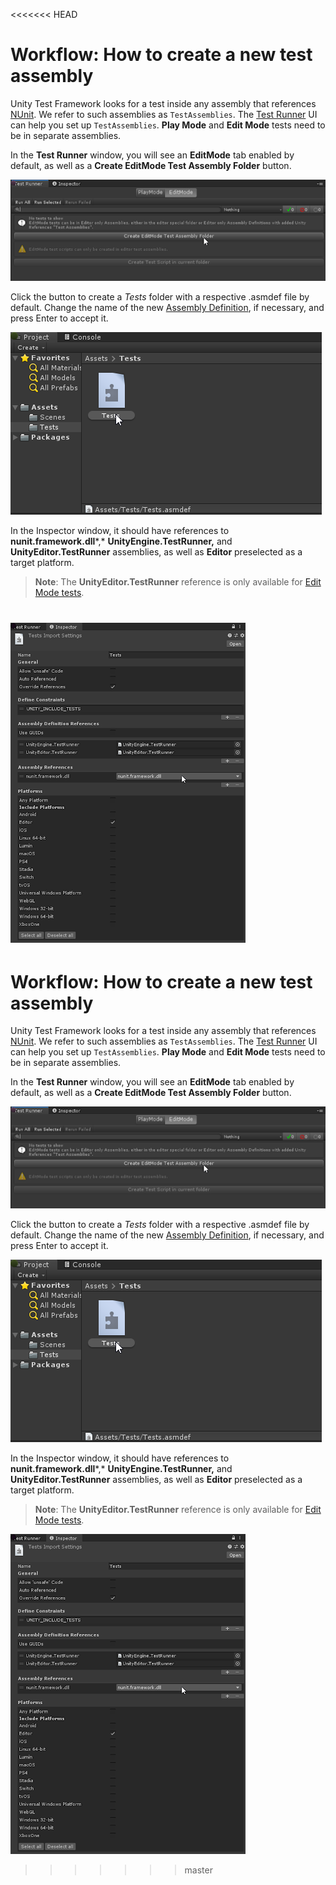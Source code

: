<<<<<<< HEAD
# Workflow: **How to create a new test assembly** 

Unity Test Framework looks for a test inside any assembly that references [NUnit](http://www.nunit.org/). We refer to such assemblies as `TestAssemblies`. The [Test Runner](./getting-started.md) UI can help you set up `TestAssemblies`. **Play Mode** and **Edit Mode** tests need to be in separate assemblies.

In the **Test Runner** window, you will see an **EditMode** tab enabled by default, as well as a **Create EditMode Test Assembly Folder** button. 

![Test Runner window EditMode tab](./images/editmode-tab.png)

Click the button to create a *Tests* folder with a respective .asmdef file by default. Change the name of the new [Assembly Definition](https://docs.unity3d.com/Manual/ScriptCompilationAssemblyDefinitionFiles.html), if necessary, and press Enter to accept it.

![New Test folder and assembly file](./images/tests-folder-assembly.png)

In the Inspector window, it should have references to **nunit.framework.dll***,* **UnityEngine.TestRunner,** and **UnityEditor.TestRunner** assemblies, as well as **Editor** preselected as a target platform. 

> **Note**: The **UnityEditor.TestRunner** reference is only available for [Edit Mode tests](./edit-mode-vs-play-mode-tests.md#edit-mode-tests).

![Assembly definition import settings](./images/import-settings.png)
=======
# Workflow: **How to create a new test assembly** 

Unity Test Framework looks for a test inside any assembly that references [NUnit](http://www.nunit.org/). We refer to such assemblies as `TestAssemblies`. The [Test Runner](./getting-started.md) UI can help you set up `TestAssemblies`. **Play Mode** and **Edit Mode** tests need to be in separate assemblies.

In the **Test Runner** window, you will see an **EditMode** tab enabled by default, as well as a **Create EditMode Test Assembly Folder** button. 

![Test Runner window EditMode tab](./images/editmode-tab.png)

Click the button to create a *Tests* folder with a respective .asmdef file by default. Change the name of the new [Assembly Definition](https://docs.unity3d.com/Manual/ScriptCompilationAssemblyDefinitionFiles.html), if necessary, and press Enter to accept it.

![New Test folder and assembly file](./images/tests-folder-assembly.png)

In the Inspector window, it should have references to **nunit.framework.dll***,* **UnityEngine.TestRunner,** and **UnityEditor.TestRunner** assemblies, as well as **Editor** preselected as a target platform. 

> **Note**: The **UnityEditor.TestRunner** reference is only available for [Edit Mode tests](./edit-mode-vs-play-mode-tests.md#edit-mode-tests).

![Assembly definition import settings](./images/import-settings.png)
>>>>>>> master
